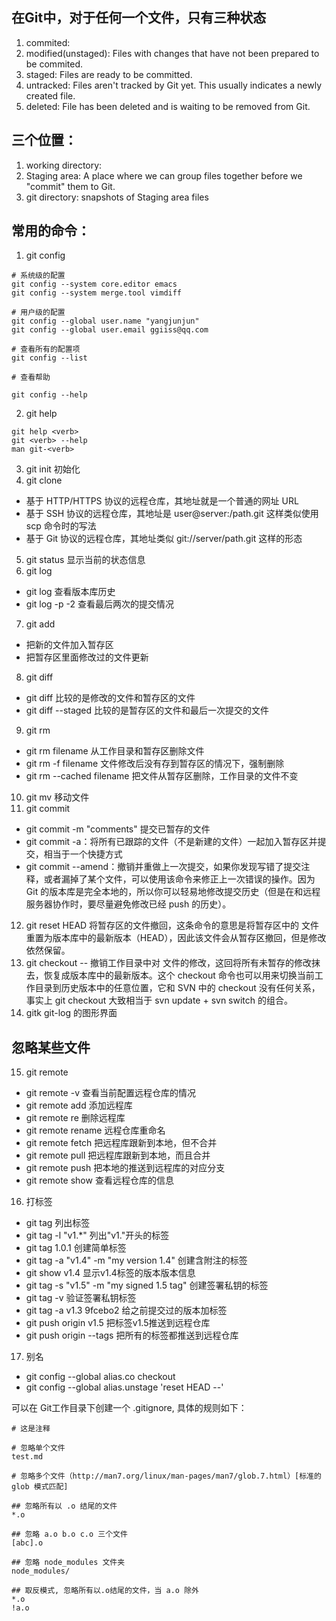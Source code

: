 ## 在Git中，对于任何一个文件，只有三种状态

1. commited:
2. modified(unstaged): Files with changes that have not been prepared to be commited.
3. staged: Files are ready to be committed.
4. untracked: Files aren't tracked by Git yet. This usually indicates a newly created file.
5. deleted: File has been deleted and is waiting to be removed from Git.

## 三个位置：

1. working directory:
2. Staging area: A place where we can group files together before we "commit" them to Git.
3. git directory: snapshots of Staging area files


## 常用的命令：

1. git config
  ```
  # 系统级的配置
  git config --system core.editor emacs
  git config --system merge.tool vimdiff

  # 用户级的配置
  git config --global user.name "yangjunjun"
  git config --global user.email ggiiss@qq.com

  # 查看所有的配置项
  git config --list 

  # 查看帮助

  git config --help 
  ```
2. git help
  ```
  git help <verb>
  git <verb> --help
  man git-<verb>
  ```
3. git init
  初始化
4. git clone
  - 基于 HTTP/HTTPS 协议的远程仓库，其地址就是一个普通的网址 URL
  - 基于 SSH 协议的远程仓库，其地址是 user@server:/path.git 这样类似使用 scp 命令时的写法
  - 基于 Git 协议的远程仓库，其地址类似 git://server/path.git 这样的形态
5. git status
  显示当前的状态信息
6. git log
  - git log 查看版本库历史
  - git log -p -2 查看最后两次的提交情况
7. git add
  - 把新的文件加入暂存区
  - 把暂存区里面修改过的文件更新
8. git diff
  - git diff 比较的是修改的文件和暂存区的文件
  - git diff --staged 比较的是暂存区的文件和最后一次提交的文件
9. git rm
  - git rm filename 从工作目录和暂存区删除文件
  - git rm -f filename 文件修改后没有存到暂存区的情况下，强制删除
  - git rm --cached filename 把文件从暂存区删除，工作目录的文件不变
10. git mv
  移动文件
11. git commit
  - git commit -m "comments" 提交已暂存的文件
  - git commit -a：将所有已跟踪的文件（不是新建的文件）一起加入暂存区并提交，相当于一个快捷方式
  - git commit --amend：撤销并重做上一次提交，如果你发现写错了提交注释，或者漏掉了某个文件，可以使用该命令来修正上一次错误的操作。因为 Git 的版本库是完全本地的，所以你可以轻易地修改提交历史（但是在和远程服务器协作时，要尽量避免修改已经 push 的历史）。
12. git reset HEAD <file>
  将暂存区的文件撤回，这条命令的意思是将暂存区中的 <file>文件重置为版本库中的最新版本（HEAD），因此该文件会从暂存区撤回，但是修改依然保留。
13. git checkout -- <file>
  撤销工作目录中对 <file> 文件的修改，这回将所有未暂存的修改抹去，恢复成版本库中的最新版本。这个 checkout 命令也可以用来切换当前工作目录到历史版本中的任意位置，它和 SVN 中的 checkout 没有任何关系，事实上 git checkout 大致相当于 svn update + svn switch 的组合。
14. gitk git-log 的图形界面
## 忽略某些文件
15. git remote 
  - git remote -v 查看当前配置远程仓库的情况
  - git remote add <remote-name> <url> 添加远程库
  - git remote re <remote-name> 删除远程库
  - git remote rename <remote-old> <remote-new> 远程仓库重命名
  - git remote fetch <remote-name> 把远程库跟新到本地，但不合并
  - git remote pull <remote-name> 把远程库跟新到本地，而且合并
  - git remote push <remote-name> <branch-name> 把本地的推送到远程库的对应分支
  - git remote show <remote-name> 查看远程仓库的信息
16. 打标签
  - git tag 列出标签
  - git tag -l "v1.*" 列出"v1."开头的标签
  - git tag 1.0.1 创建简单标签
  - git tag -a "v1.4" -m "my version 1.4" 创建含附注的标签
  - git show v1.4 显示v1.4标签的版本版本信息
  - git tag -s "v1.5" -m "my signed 1.5 tag" 创建签署私钥的标签
  - git tag -v <tag-name> 验证签署私钥标签
  - git tag -a v1.3 9fcebo2 给之前提交过的版本加标签
  - git push origin v1.5 把标签v1.5推送到远程仓库
  - git push origin --tags 把所有的标签都推送到远程仓库
17. 别名
  - git config --global alias.co checkout
  - git config --global alias.unstage 'reset HEAD --'



可以在 Git工作目录下创建一个 .gitignore, 具体的规则如下：
```
# 这是注释 

# 忽略单个文件
test.md

# 忽略多个文件（http://man7.org/linux/man-pages/man7/glob.7.html）[标准的 glob 模式匹配]

## 忽略所有以 .o 结尾的文件
*.o  

## 忽略 a.o b.o c.o 三个文件
[abc].o 

## 忽略 node_modules 文件夹
node_modules/ 

## 取反模式, 忽略所有以.o结尾的文件，当 a.o 除外
*.o
!a.o

```